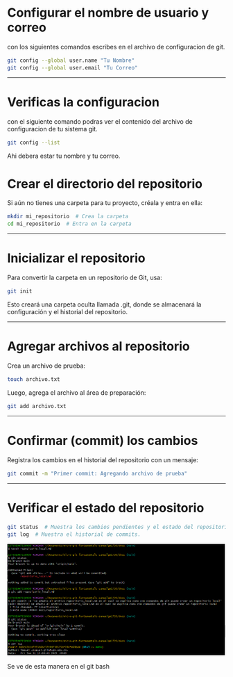 # Configurar el nombre de usuario y correo

con los siguientes comandos escribes en el archivo de configuracion de git.

```bash
git config --global user.name "Tu Nombre"
git config --global user.email "Tu Correo"
```

---

# Verificas la configuracion

con el siguiente comando podras ver el contenido del archivo de configuracion de tu sistema git.  

```bash
git config --list
```

Ahi debera estar tu nombre y tu correo.

# Crear el directorio del repositorio

Si aún no tienes una carpeta para tu proyecto, créala y entra en ella:

```bash
mkdir mi_repositorio  # Crea la carpeta
cd mi_repositorio  # Entra en la carpeta
```

---

# Inicializar el repositorio

Para convertir la carpeta en un repositorio de Git, usa:

```bash
git init
```

Esto creará una carpeta oculta llamada .git, donde se almacenará la configuración y el historial del repositorio.

---

# Agregar archivos al repositorio

Crea un archivo de prueba:

```bash
touch archivo.txt
```

Luego, agrega el archivo al área de preparación:

```bash
git add archivo.txt
```


---

# Confirmar (commit) los cambios

Registra los cambios en el historial del repositorio con un mensaje:

```bash
git commit -m "Primer commit: Agregando archivo de prueba"
```

---

# Verificar el estado del repositorio

```bash
git status  # Muestra los cambios pendientes y el estado del repositorio.
git log  # Muestra el historial de commits.
```

![alt text](image.png)  

Se ve de esta manera en el git bash